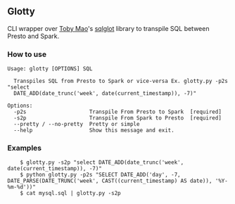 ## Glotty

CLI wrapper over [Toby Mao](https://github.com/tobymao)'s [sqlglot](https://github.com/tobymao/sqlglot) library
to transpile SQL between Presto and Spark.

### How to use
```shell
Usage: glotty [OPTIONS] SQL

  Transpiles SQL from Presto to Spark or vice-versa Ex. glotty.py -p2s "select
  DATE_ADD(date_trunc('week', date(current_timestamp)), -7)"

Options:
  -p2s                    Transpile From Presto to Spark  [required]
  -s2p                    Transpile From Spark to Presto  [required]
  --pretty / --no-pretty  Pretty or simple
  --help                  Show this message and exit.
```

### Examples

```shell
    $ glotty.py -s2p "select DATE_ADD(date_trunc('week', date(current_timestamp)), -7)"
    $ python glotty.py -p2s "SELECT DATE_ADD('day', -7, DATE_PARSE(DATE_TRUNC('week', CAST((current_timestamp) AS date)), '%Y-%m-%d'))"
    $ cat mysql.sql | glotty.py -s2p
```

